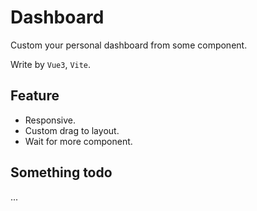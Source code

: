 # Dashboard

Custom your personal dashboard from some component.

Write by `Vue3`, `Vite`.

## Feature

+ Responsive.
+ Custom drag to layout.
+ Wait for more component.

## Something todo

...

